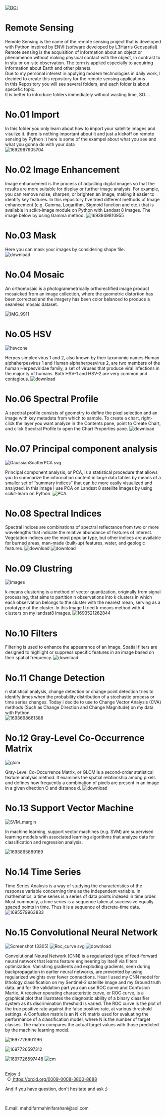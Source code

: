 [![DOI](https://zenodo.org/badge/683561862.svg)](https://zenodo.org/doi/10.5281/zenodo.10027283) <br>
# Remote Sensing
Remote Sensing is the name of the remote sensing project that is developed with Python inspired by ENVI (software developed by L3Harris Geospatial)<br>
Remote sensing is the acquisition of information about an object or phenomenon without making physical contact with the object, in contrast to in situ or on-site observation. The term is applied especially to acquiring information about Earth and other planets.<br>
Due to my personal interest in applying modern technologies in daily work, I decided to create this repository for the remote sensing applications<br>
In this Repository you will see several folders, and each folder is about specefic topic. <br>
It is better to introduce folders immediately without wasting time, SO....<br>
# No.01 Import
In this folder you only learn about how to import your satellite images and visulize it. there is nothing important about it and just a kickoff on remote sensing by Python :) here is some of the exampel about what you see and what you gonna do with your data<br>
![1692987905704](https://github.com/aradfarahani/Remote-Sensing/assets/90475349/5bf8c7bb-b126-4644-a60a-92792e02eb8b)


# No.02 Image Enhancement
Image enhancement is the process of adjusting digital images so that the results are more suitable for display or further image analysis. For example, you can remove noise, sharpen, or brighten an image, making it easier to identify key features. In this repository I've tried different methods of Image enhancement (e.g. Gamma, Logarithm, Sigmoid function and etc.) that is available in scikit-image module on Python with Landsat 8 Images. The image below by using Gamma method.
![1693949810955](https://github.com/aradfarahani/Remote-Sensing/assets/90475349/1fafe550-52a9-4cc3-94bf-ca77028794be)

# No.03 Mask
Here you can mask your images by considering shape file:<br>
![download](https://github.com/aradfarahani/Remote-Sensing/assets/90475349/df4fa12f-951b-4367-ad01-ff6b9c0d0056)

# No.04 Mosaic
An orthomosaic is a photogrammetrically orthorectified image product mosaicked from an image collection, where the geometric distortion has been corrected and the imagery has been color balanced to produce a seamless mosaic dataset.

![IMG_9911](https://github.com/aradfarahani/Remote-Sensing/assets/90475349/5463cdc0-c6a4-4fe0-9592-7f145a355122)

# No.05 HSV
![hsvcone](https://github.com/aradfarahani/Remote-Sensing/assets/90475349/997aa9f5-abb3-4da2-bf87-44c2b5934f43)

Herpes simplex virus 1 and 2, also known by their taxonomic names Human alphaherpesvirus 1 and Human alphaherpesvirus 2, are two members of the human Herpesviridae family, a set of viruses that produce viral infections in the majority of humans. Both HSV-1 and HSV-2 are very common and contagious.
![download](https://github.com/aradfarahani/Remote-Sensing/assets/90475349/0e79dad7-ae67-4e57-89eb-bde565428674)

# No.06 Spectral Profile
A spectral profile consists of geometry to define the pixel selection and an image with key metadata from which to sample. To create a chart, right-click the layer you want analyze in the Contents pane, point to Create Chart, and click Spectral Profile to open the Chart Properties pane.
![download](https://github.com/aradfarahani/Remote-Sensing/assets/90475349/c57c2b56-5d5e-4710-b68a-4ff2df6706c1)

# No.07 Principal component analysis
![GaussianScatterPCA svg](https://github.com/aradfarahani/Remote-Sensing/assets/90475349/6a340eec-8aca-4e0b-803a-5e055cea461e)

Principal component analysis, or PCA, is a statistical procedure that allows you to summarize the information content in large data tables by means of a smaller set of “summary indices” that can be more easily visualized and analyzed. in this image I use PCA on Landsat 8 satellite Images by using scikit-learn on Python.
![PCA](https://github.com/aradfarahani/Remote-Sensing/assets/90475349/8431b007-ff80-4a89-ab77-0668b140ac1b)

# No.08 Spectral Indices
Spectral indices are combinations of spectral reflectance from two or more wavelengths that indicate the relative abundance of features of interest. Vegetation indices are the most popular type, but other indices are available for burned areas, man-made (built-up) features, water, and geologic features.
![download](https://github.com/aradfarahani/Remote-Sensing/assets/90475349/b7d15128-1666-4187-8bb3-27c60d3a9ddc)
![download](https://github.com/aradfarahani/Remote-Sensing/assets/90475349/4f02aa2d-1858-4e98-bd9a-c1ba0bc84d6c)

# No.09 Clustring
![images](https://github.com/aradfarahani/Remote-Sensing/assets/90475349/aa90b2b9-e1b3-4bc9-b466-40d0d7bca855)

k-means clustering is a method of vector quantization, originally from signal processing, that aims to partition n observations into k clusters in which each observation belongs to the cluster with the nearest mean, serving as a prototype of the cluster. In this Image I tried k-means method with 4 clusters on my landsat8 Images.
![1693521262844](https://github.com/aradfarahani/Remote-Sensing/assets/90475349/081c4408-c943-40a4-9e92-0e62da0dbc6c)

# No.10 Filters
Filtering is used to enhance the appearance of an image. Spatial filters are designed to highlight or suppress specific features in an image based on their spatial frequency.
![download](https://github.com/aradfarahani/Remote-Sensing/assets/90475349/c74f9fd4-c85e-4ea5-87ac-214285aeff60)

# No.11 Change Detection
n statistical analysis, change detection or change point detection tries to identify times when the probability distribution of a stochastic process or time series changes. Today I decide to use to Change Vector Analysis (CVA) methods (Such as Change Direction and Change Magnitude) on my data with Python.<br>
![1693698661388](https://github.com/aradfarahani/Remote-Sensing/assets/90475349/b832b9f4-beda-49f8-8e00-0ed9eee5986a)

# No.12 Gray-Level Co-Occurrence Matrix
![glcm](https://github.com/aradfarahani/Remote-Sensing/assets/90475349/0a167d3f-890f-49e1-b6ed-b84e440b2f97)

Gray-Level Co-Occurrence Matrix, or GLCM is a second-order statistical texture analysis method. It examines the spatial relationship among pixels and defines how frequently a combination of pixels are present in an image in a given direction Θ and distance d.
![download](https://github.com/aradfarahani/Remote-Sensing/assets/90475349/84a7e692-d791-4c43-a7f4-462e37a7b71b)



# No.13 Support Vector Machine
![SVM_margin](https://github.com/aradfarahani/Remote-Sensing/assets/90475349/8e12978b-595e-48f2-8e78-0aa5ce68a32f)

In machine learning, support vector machines (e.g. SVM) are supervised learning models with associated learning algorithms that analyze data for classification and regression analysis.

![1693865889169](https://github.com/aradfarahani/Remote-Sensing/assets/90475349/f9efad77-e97c-4b7a-988f-a5d09fdd8cc1)

# No.14 Time Series
Time Series Analysis is a way of studying the characteristics of the response variable concerning time as the independent variable. In mathematics, a time series is a series of data points indexed in time order. Most commonly, a time series is a sequence taken at successive equally spaced points in time. Thus it is a sequence of discrete-time data.
![1695579963833](https://github.com/aradfarahani/Remote-Sensing/assets/90475349/ab1484d2-b6ce-4670-874b-380650ee99e1)

# No.15 Convolutional Neural Network
![Screenshot (3305)](https://github.com/aradfarahani/Remote-Sensing/assets/90475349/3fbb9995-fd2a-40b9-83c6-f0e84cdd570d)
![Roc_curve svg](https://github.com/aradfarahani/Remote-Sensing/assets/90475349/9d19694f-4d11-4712-9a15-ec13edacf820)
![download](https://github.com/aradfarahani/Remote-Sensing/assets/90475349/3d615706-75fd-4102-a50b-0668ad7b75a6)


Convolutional Neural Network (CNN) is a regularized type of feed-forward neural network that learns feature engineering by itself via filters optimization. Vanishing gradients and exploding gradients, seen during backpropagation in earlier neural networks, are prevented by using regularized weights over fewer connections. Hear I used my CNN model for lithology classification on my Sentinel-2 satellite image and my Ground truth data. and for the validation part you can use ROC curve and Confusion Martix. A receiver operating characteristic curve, or ROC curve, is a graphical plot that illustrates the diagnostic ability of a binary classifier system as its discrimination threshold is varied. The ROC curve is the plot of the true positive rate against the false positive rate, at various threshold settings. A Confusion matrix is an N x N matrix used for evaluating the performance of a classification model, where N is the number of target classes. The matrix compares the actual target values with those predicted by the machine learning model.



![1697726601196](https://github.com/aradfarahani/Remote-Sensing/assets/90475349/119d1620-b6a1-401c-ad62-ba6091ac32c9)

![1697726597312](https://github.com/aradfarahani/Remote-Sensing/assets/90475349/3afd885e-9667-4020-a0d8-6e80e94cb468)

![1697726597448](https://github.com/aradfarahani/Remote-Sensing/assets/90475349/b1414a92-9dff-4919-ab80-0292dfaca49b)
![cm](https://github.com/aradfarahani/Remote-Sensing/assets/90475349/91215c38-e801-4e0f-ae9f-8ee20fc79b06)

<br>Enjoy ;)<br> <a
    id="cy-effective-orcid-url"
    class="underline"
     href="https://orcid.org/0009-0008-3800-8688"
     target="orcid.widget"
     rel="me noopener noreferrer"
     style="vertical-align: top">
     <img
        src="https://orcid.org/sites/default/files/images/orcid_16x16.png"
        style="width: 1em; margin-inline-start: 0.5em"
        alt="ORCID iD icon"/>
      https://orcid.org/0009-0008-3800-8688
    </a><br>
    
   <p> And if you have question, don't hesitate and ask ;)</p> <br>
   <p>E.mail: mahdifarmahinifarahani@aol.com </p>

